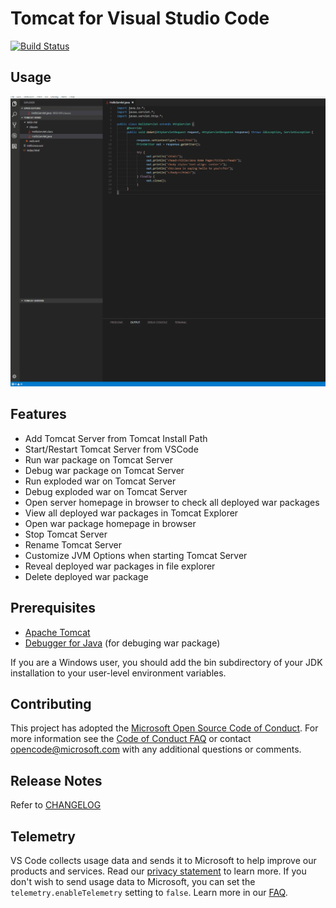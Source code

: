 # Tomcat for Visual Studio Code
[![Build Status](https://travis-ci.org/adashen/vscode-tomcat.svg?branch=master)](https://travis-ci.org/adashen/vscode-tomcat)

## Usage

![start and run](resources/Tomcat.gif)

## Features
* Add Tomcat Server from Tomcat Install Path
* Start/Restart Tomcat Server from VSCode
* Run war package on Tomcat Server
* Debug war package on Tomcat Server
* Run exploded war on Tomcat Server
* Debug exploded war on Tomcat Server
* Open server homepage in browser to check all deployed war packages
* View all deployed war packages in Tomcat Explorer
* Open war package homepage in browser
* Stop Tomcat Server
* Rename Tomcat Server
* Customize JVM Options when starting Tomcat Server
* Reveal deployed war packages in file explorer
* Delete deployed war package

## Prerequisites
* [Apache Tomcat](http://tomcat.apache.org/)
* [Debugger for Java](https://marketplace.visualstudio.com/items?itemName=vscjava.vscode-java-debug) (for debuging war package)

If you are a Windows user, you should add the bin subdirectory of your JDK installation to your user-level environment variables.

## Contributing

This project has adopted the [Microsoft Open Source Code of Conduct](https://opensource.microsoft.com/codeofconduct/). For more information see the [Code of Conduct FAQ](https://opensource.microsoft.com/codeofconduct/faq/) or contact [opencode@microsoft.com](mailto:opencode@microsoft.com) with any additional questions or comments.

## Release Notes
Refer to [CHANGELOG](CHANGELOG.md)

## Telemetry
VS Code collects usage data and sends it to Microsoft to help improve our products and services. Read our [privacy statement](https://go.microsoft.com/fwlink/?LinkID=528096&clcid=0x409) to learn more. If you don't wish to send usage data to Microsoft, you can set the `telemetry.enableTelemetry` setting to `false`. Learn more in our [FAQ](https://code.visualstudio.com/docs/supporting/faq#_how-to-disable-telemetry-reporting).
